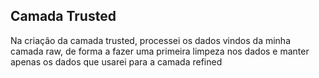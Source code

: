 ## Camada Trusted

Na criação da camada trusted, processei os dados vindos da minha camada raw, de forma a fazer uma primeira limpeza nos dados e manter apenas os dados que usarei para 
a camada refined
